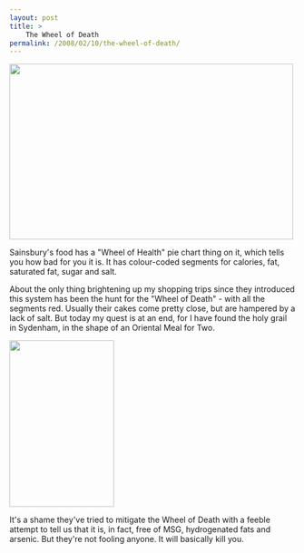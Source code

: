 ```yaml
---
layout: post
title: >
    The Wheel of Death
permalink: /2008/02/10/the-wheel-of-death/
---
```

<a href="http://alexwarrenblog.files.wordpress.com/2008/02/death1.jpg"><img class="alignnone size-full wp-image-530" alt="" src="http://alexwarrenblog.files.wordpress.com/2008/02/death1.jpg" width="500" height="310" /></a>

Sainsbury's food has a "Wheel of Health" pie chart thing on it, which tells you how bad for you it is. It has colour-coded segments for calories, fat, saturated fat, sugar and salt.

About the only thing brightening up my shopping trips since they introduced this system has been the hunt for the "Wheel of Death" - with all the segments red. Usually their cakes come pretty close, but are hampered by a lack of salt. But today my quest is at an end, for I have found the holy grail in Sydenham, in the shape of an Oriental Meal for Two.

<a href="http://alexwarrenblog.files.wordpress.com/2008/02/death2.jpg"><img class="alignnone size-full wp-image-531" alt="" src="http://alexwarrenblog.files.wordpress.com/2008/02/death2.jpg" width="184" height="294" /></a>

It's a shame they've tried to mitigate the Wheel of Death with a feeble attempt to tell us that it is, in fact, free of MSG, hydrogenated fats and arsenic. But they're not fooling anyone. It will basically kill you.